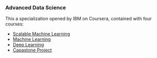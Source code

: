 ### Advanced Data Science 
This a specialization opened by IBM on Coursera, contained with four courses:
- [Scalable Machine Learning](https://github.com/teenbress/Advanced-Machine-Learning/tree/master/Scalabel%20Machine%20Learning)
- [Machine Learning](https://github.com/teenbress/Advanced-Machine-Learning/tree/master/Advanced%20Machine%20Learning%20and%20Signal%20Processing)
- [Deep Learning](https://github.com/teenbress/Advanced-Machine-Learning/tree/master/Applied%20AI%20with%20DeepLearning)
- [Capastone Project](https://github.com/teenbress/Advanced-Machine-Learning/tree/master/Capstone%20Project)

